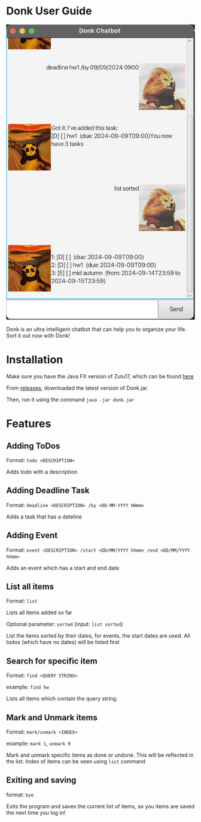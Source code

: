 # Donk User Guide

![Screenshot of App UI](./Ui.png)

Donk is an ultra intelligent chatbot that can help you to organize your life. Sort it out now with Donk!

# Installation

Make sure you have the Java FX version of Zulu17, which can be found [here](https://www.azul.com/downloads/?package=jdk#zulu)

From [releases](https://github.com/AppleJem/ip/releases), downloaded the latest version of Donk.jar.

Then, run it using the command `java -jar donk.jar`

# Features

## Adding ToDos

Format: `todo <DESCRIPTION>`

Adds todo with a description

## Adding Deadline Task

Format: `deadline <DESCRIPTION> /by <DD-MM-YYYY HHmm>`

Adds a task that has a dateline

## Adding Event

Format: `event <DESCRIPTION> /start <DD/MM/YYYY hhmm> /end <DD/MM/YYYY hhmm>`

Adds an event which has a start and end date

## List all items

Format: `list`

Lists all items added so far

Optional parameter: `sorted` (input: `list sorted`)

List the items sorted by their dates, for events, the start dates are used. All todos (which have no dates) will be listed first

## Search for specific item

Format: `find <QUERY STRING>`

example: `find hw`

Lists all items which contain the query string. 

## Mark and Unmark items

Format: `mark/unmark <INDEX>`

example: `mark 1`, `unmark 9`

Mark and unmark specific items as done or undone. This will be reflected in the list. Index of items can be seen using `list` command

## Exiting and saving

format: `bye`

Exits the program and saves the current list of items, so you items are saved the next time you log in!
